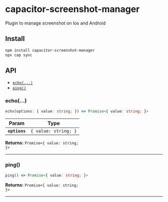 # capacitor-screenshot-manager

Plugin to manage screenshot on Ios and Android

## Install

```bash
npm install capacitor-screenshot-manager
npx cap sync
```

## API

<docgen-index>

* [`echo(...)`](#echo)
* [`ping()`](#ping)

</docgen-index>

<docgen-api>
<!--Update the source file JSDoc comments and rerun docgen to update the docs below-->

### echo(...)

```typescript
echo(options: { value: string; }) => Promise<{ value: string; }>
```

| Param         | Type                            |
| ------------- | ------------------------------- |
| **`options`** | <code>{ value: string; }</code> |

**Returns:** <code>Promise&lt;{ value: string; }&gt;</code>

--------------------


### ping()

```typescript
ping() => Promise<{ value: string; }>
```

**Returns:** <code>Promise&lt;{ value: string; }&gt;</code>

--------------------

</docgen-api>
